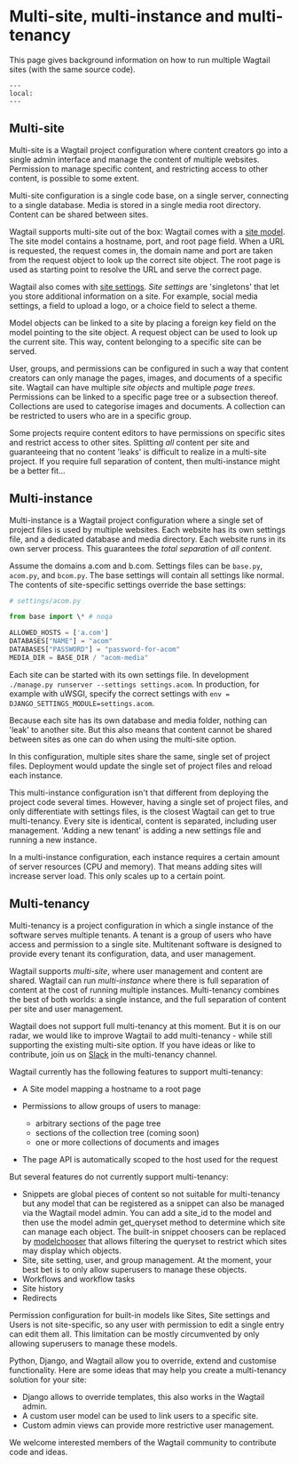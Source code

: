 # Multi-site, multi-instance and multi-tenancy

This page gives background information on how to run multiple Wagtail sites (with the same source code).

```{contents}
---
local:
---
```

## Multi-site

Multi-site is a Wagtail project configuration where content creators go into a single admin interface and manage the content of multiple websites. Permission to manage specific content, and restricting access to other content, is possible to some extent.

Multi-site configuration is a single code base, on a single server, connecting to a single database. Media is stored in a single media root directory. Content can be shared between sites.

Wagtail supports multi-site out of the box: Wagtail comes with a [site model](wagtail.models.Site). The site model contains a hostname, port, and root page field. When a URL is requested, the request comes in, the domain name and port are taken from the request object to look up the correct site object. The root page is used as starting point to resolve the URL and serve the correct page.

Wagtail also comes with [site settings](site_settings). _Site settings_ are 'singletons' that let you store additional information on a site. For example, social media settings, a field to upload a logo, or a choice field to select a theme.

Model objects can be linked to a site by placing a foreign key field on the model pointing to the site object. A request object can be used to look up the current site. This way, content belonging to a specific site can be served.

User, groups, and permissions can be configured in such a way that content creators can only manage the pages, images, and documents of a specific site. Wagtail can have multiple _site objects_ and multiple _page trees_. Permissions can be linked to a specific page tree or a subsection thereof. Collections are used to categorise images and documents. A collection can be restricted to users who are in a specific group.

Some projects require content editors to have permissions on specific sites and restrict access to other sites. Splitting _all_ content per site and guaranteeing that no content 'leaks' is difficult to realize in a multi-site project. If you require full separation of content, then multi-instance might be a better fit...

## Multi-instance

Multi-instance is a Wagtail project configuration where a single set of project files is used by multiple websites. Each website has its own settings file, and a dedicated database and media directory. Each website runs in its own server process. This guarantees the _total separation_ of _all content_.

Assume the domains a.com and b.com. Settings files can be `base.py`, `acom.py`, and `bcom.py`. The base settings will contain all settings like normal. The contents of site-specific settings override the base settings:

```python
# settings/acom.py

from base import \* # noqa

ALLOWED_HOSTS = ['a.com']
DATABASES["NAME"] = "acom"
DATABASES["PASSWORD"] = "password-for-acom"
MEDIA_DIR = BASE_DIR / "acom-media"
```

Each site can be started with its own settings file. In development `./manage.py runserver --settings settings.acom`.
In production, for example with uWSGI, specify the correct settings with `env = DJANGO_SETTINGS_MODULE=settings.acom`.

Because each site has its own database and media folder, nothing can 'leak' to another site. But this also means that content cannot be shared between sites as one can do when using the multi-site option.

In this configuration, multiple sites share the same, single set of project files. Deployment would update the single set of project files and reload each instance.

This multi-instance configuration isn't that different from deploying the project code several times. However, having a single set of project files, and only differentiate with settings files, is the closest Wagtail can get to true multi-tenancy. Every site is identical, content is separated, including user management. 'Adding a new tenant' is adding a new settings file and running a new instance.

In a multi-instance configuration, each instance requires a certain amount of server resources (CPU and memory). That means adding sites will increase server load. This only scales up to a certain point.

## Multi-tenancy

Multi-tenancy is a project configuration in which a single instance of the software serves multiple tenants. A tenant is a group of users who have access and permission to a single site. Multitenant software is designed to provide every tenant its configuration, data, and user management.

Wagtail supports _multi-site_, where user management and content are shared. Wagtail can run _multi-instance_ where there is full separation of content at the cost of running multiple instances. Multi-tenancy combines the best of both worlds: a single instance, and the full separation of content per site and user management.

Wagtail does not support full multi-tenancy at this moment. But it is on our radar, we would like to improve Wagtail to add multi-tenancy - while still supporting the existing multi-site option. If you have ideas or like to contribute, join us on [Slack](slack) in the multi-tenancy channel.

Wagtail currently has the following features to support multi-tenancy:

-   A Site model mapping a hostname to a root page
-   Permissions to allow groups of users to manage:

    -   arbitrary sections of the page tree
    -   sections of the collection tree (coming soon)
    -   one or more collections of documents and images

-   The page API is automatically scoped to the host used for the request

But several features do not currently support multi-tenancy:

-   Snippets are global pieces of content so not suitable for multi-tenancy but any model that can be registered as a snippet can also be managed via the Wagtail model admin. You can add a site_id to the model and then use the model admin get_queryset method to determine which site can manage each object. The built-in snippet choosers can be replaced by [modelchooser](https://pypi.org/project/wagtail-modelchooser/) that allows filtering the queryset to restrict which sites may display which objects.
-   Site, site setting, user, and group management. At the moment, your best bet is to only allow superusers to manage these objects.
-   Workflows and workflow tasks
-   Site history
-   Redirects

Permission configuration for built-in models like Sites, Site settings and Users is not site-specific, so any user with permission to edit a single entry can edit them all. This limitation can be mostly circumvented by only allowing superusers to manage these models.

Python, Django, and Wagtail allow you to override, extend and customise functionality. Here are some ideas that may help you create a multi-tenancy solution for your site:

-   Django allows to override templates, this also works in the Wagtail admin.
-   A custom user model can be used to link users to a specific site.
-   Custom admin views can provide more restrictive user management.

We welcome interested members of the Wagtail community to contribute code and ideas.
